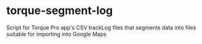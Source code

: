 # torque-segment-log
Script for Torque Pro app's CSV trackLog files that segments data into files suitable for importing into Google Maps
